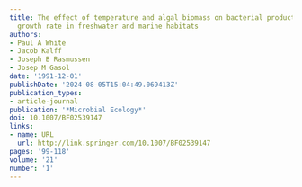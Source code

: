 ```yaml
---
title: The effect of temperature and algal biomass on bacterial production and specific
  growth rate in freshwater and marine habitats
authors:
- Paul A White
- Jacob Kalff
- Joseph B Rasmussen
- Josep M Gasol
date: '1991-12-01'
publishDate: '2024-08-05T15:04:49.069413Z'
publication_types:
- article-journal
publication: '*Microbial Ecology*'
doi: 10.1007/BF02539147
links:
- name: URL
  url: http://link.springer.com/10.1007/BF02539147
pages: '99-118'
volume: '21'
number: '1'
---
```

